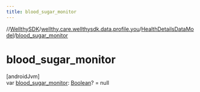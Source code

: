 ```yaml
---
title: blood_sugar_monitor
---
```

//[WellthySDK](../../../index.html)/[wellthy.care.wellthysdk.data.profile.you](../index.html)/[HealthDetailsDataModel](index.html)/[blood_sugar_monitor](blood_sugar_monitor.html)



# blood_sugar_monitor



[androidJvm]\
var [blood_sugar_monitor](blood_sugar_monitor.html): [Boolean](https://kotlinlang.org/api/latest/jvm/stdlib/kotlin/-boolean/index.html)? = null




